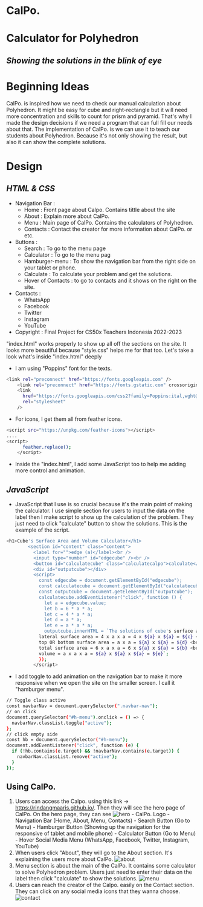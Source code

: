 # CalPo.

# Calculator for Polyhedron

## _Showing the solutions in the blink of eye_

# Beginning Ideas

CalPo. is inspired how we need to check our manual calculation about Polyhedron. It might be easy for cube and right-rectangle but it will need more concentration and skills to count for prism and pyramid. That's why I made the design decisions if we need a program that can full fill our needs about that.
The implementation of CalPo. is we can use it to teach our students about Polyhedron. Because it's not only showing the result, but also it can show the complete solutions.

# Design

## _HTML & CSS_

- Navigation Bar :
  - Home : Front page about Calpo. Contains tittle about the site
  - About : Explain more about CalPo.
  - Menu : Main page of CalPo. Contains the calculators of Polyhedron.
  - Contacts : Contact the creator for more information about CalPo. or etc.
- Buttons :
  - Search : To go to the menu page
  - Calculator : To go to the menu pag
  - Hamburger-menu : To show the navigation bar from the right side on your tablet or phone.
  - Calculate : To calculate your problem and get the solutions.
  - Hover of Contacts : to go to contacts and it shows on the right on the site.
- Contacts :
  - WhatsApp
  - Facebook
  - Twitter
  - Instagram
  - YouTube
- Copyright : Final Project for CS50x Teachers Indonesia 2022-2023

"index.html" works properly to show up all off the sections on the site. It looks more beautiful because "style.css" helps me for that too. Let's take a look what's inside "index.html" deeply

- I am using "Poppins" font for the texts.

```sh
<link rel="preconnect" href="https://fonts.googleapis.com" />
    <link rel="preconnect" href="https://fonts.gstatic.com" crossorigin />
    <link
      href="https://fonts.googleapis.com/css2?family=Poppins:ital,wght@0,100;0,300;0,400;0,700;1,700&display=swap"
      rel="stylesheet"
    />
```

- For icons, I get them all from feather icons.

```sh
<script src="https://unpkg.com/feather-icons"></script>
....
<script>
      feather.replace();
    </script>
```

- Inside the "index.html", I add some JavaScript too to help me adding more control and animation.

## _JavaScript_

- JavaScript that I use is so crucial because it's the main point of making the calculator. I use simple section for users to input the data on the label then I make script to show up the calculation of the problem. They just need to click "calculate" button to show the solutions. This is the example of the script.

```sh
<h1>Cube's Surface Area and Volume Calculator</h1>
        <section id="content" class="content">
          <label for="">edge (a)</label><br />
          <input type="number" id="edgecube" /><br />
          <button id="calculatecube" class="calculatecalpo">calculate</button>
          <div id="outputcube"></div>
          <script>
            const edgecube = document.getElementById("edgecube");
            const calculatecube = document.getElementById("calculatecube");
            const outputcube = document.getElementById("outputcube");
            calculatecube.addEventListener("click", function () {
              let a = edgecube.value;
              let b = 6 * a * a;
              let c = 4 * a * a;
              let d = a * a;
              let e = a * a * a;
              outputcube.innerHTML = `The solutions of cube's surface area and volume are <br>
            lateral surface area = 4 x a x a = 4 x ${a} x ${a} = ${c} <br>
            top OR bottom surface area = a x a = ${a} x ${a} = ${d} <br>
            total surface area = 6 x a x a = 6 x ${a} x ${a} = ${b} <br>
            volume = a x a x a = ${a} x ${a} x ${a} = ${e}`;
            });
          </script>
```

- I add toggle to add animation on the navigation bar to make it more responsive when we open the site on the smaller screen. I call it "hamburger menu".

```sh
// Toggle class active
const navbarNav = document.querySelector(".navbar-nav");
// on click
document.querySelector("#h-menu").onclick = () => {
  navbarNav.classList.toggle("active");
};
// click empty side
const hb = document.querySelector("#h-menu");
document.addEventListener("click", function (e) {
  if (!hb.contains(e.target) && !navbarNav.contains(e.target)) {
    navbarNav.classList.remove("active");
  }
});
```

## Using CalPo.

1. Users can access the Calpo. using this link -> https://rindangmaaris.github.io/. Then they will see the hero page of CalPo. On the hero page, they can see
   ![hero](https://i.ibb.co/WsXH2xr/Calpo.jpg) - CalPo. Logo - Navigation Bar (Home, About, Menu, Contacts) - Search Button (Go to Menu) - Hamburger Button (Showing up the navigation for the responsive of tablet and mobile phone) - Calculator Button (Go to Menu) - Hover Social Media Menu (WhatsApp, Facebook, Twitter, Instagram, YouTube)
2. When users click "About", they will go to the About section. It's explaining the users more about CalPo.
   ![about](https://i.ibb.co/BKcr1Xs/about.jpg)
3. Menu section is about the main of the CalPo. It contains some calculator to solve Polyhedron problem. Users just need to enter their data on the label then click "calculate" to show the solutions.
   ![menu](https://i.ibb.co/zxHMYjz/menu.jpg)
4. Users can reach the creator of the Calpo. easily on the Contact section. They can click on any social media icons that they wanna choose.
   ![contact](https://i.ibb.co/dPQdpcd/contact.jpg)
